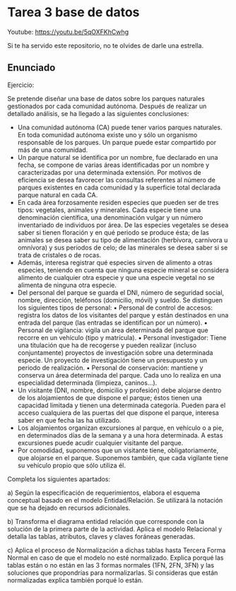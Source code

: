# Tarea 3 base de datos 

Youtube: https://youtu.be/5qOXFKhCwhg

Si te ha servido este repositorio, no te olvides de darle una estrella.

## Enunciado

Ejercicio:

Se pretende diseñar una base de datos sobre los parques naturales gestionados por cada comunidad autónoma. Después de realizar un detallado análisis, se ha llegado a las siguientes conclusiones:

- Una comunidad autónoma (CA) puede tener varios parques naturales. En toda comunidad autónoma existe uno y sólo un organismo responsable de los parques. Un parque puede estar compartido por más de una comunidad.
- Un parque natural se identifica por un nombre, fue declarado en una fecha, se compone de varias áreas identificadas por un nombre y caracterizadas por una determinada extensión. Por motivos de eficiencia se desea favorecer las consultas referentes al número de parques existentes en cada comunidad y la superficie total declarada parque natural en cada CA.
- En cada área forzosamente residen especies que pueden ser de tres tipos: vegetales, animales y minerales. Cada especie tiene una denominación científica, una denominación vulgar y un número inventariado de individuos por área. De las especies vegetales se desea saber si tienen floración y en qué periodo se produce ésta; de las animales se desea saber su tipo de alimentación (herbívora, carnívora u omnívora) y sus periodos de celo; de las minerales se desea saber si se trata de cristales o de rocas.
- Además, interesa registrar qué especies sirven de alimento a otras especies, teniendo en cuenta que ninguna especie mineral se considera alimento de cualquier otra especie y que una especie vegetal no se alimenta de ninguna otra especie.
- Del personal del parque se guarda el DNI, número de seguridad social, nombre, dirección, teléfonos (domicilio, móvil) y sueldo. Se distinguen los siguientes tipos de personal:
▪ Personal de control de accesos: registra los datos de los visitantes del parque y están destinados en una entrada del parque (las entradas se identifican por un número).
▪ Personal de vigilancia: vigila un área determinada del parque que recorre en un vehículo (tipo y matrícula).
▪ Personal investigador: Tiene una titulación que ha de recogerse y pueden realizar (incluso conjuntamente) proyectos de investigación sobre
una determinada especie. Un proyecto de investigación tiene un presupuesto y un periodo de realización.
▪ Personal de conservación: mantiene y conserva un área determinada del parque. Cada uno lo realiza en una especialidad determinada (limpieza, caninos…).
- Un visitante (DNI, nombre, domicilio y profesión) debe alojarse dentro de los alojamientos de que dispone el parque; éstos tienen una capacidad limitada y tienen una determinada categoría. Pueden para el acceso cualquiera de las puertas del que dispone el parque, interesa saber en que fecha las ha utilizado.
- Los alojamientos organizan excursiones al parque, en vehículo o a pie, en determinados días de la semana y a una hora determinada. A estas excursiones puede acudir cualquier visitante del parque.
- Por comodidad, suponemos que un visitante tiene, obligatoriamente, que alojarse en el parque. Suponemos también, que cada vigilante tiene su vehículo propio que sólo utiliza él. 

Completa los siguientes apartados: 

a) Según la especificación de requerimientos, elabora el esquema conceptual basado en el modelo Entidad/Relación. Se utilizará la notación que se ha dejado en recursos adicionales. 

b) Transforma el diagrama entidad relación que corresponde con la solución de la primera parte de la actividad. Aplica el modelo Relacional y detalla las tablas, atributos, claves y claves foráneas generadas. 

c) Aplica el proceso de Normalización a dichas tablas hasta Tercera Forma Normal en caso de que el modelo no esté normalizado. Explica porqué las tablas están o no están en las 3 formas normales (1FN, 2FN, 3FN) y las soluciones que propondrías para normalizarlas. Si consideras que están normalizadas explica también porqué lo están.
